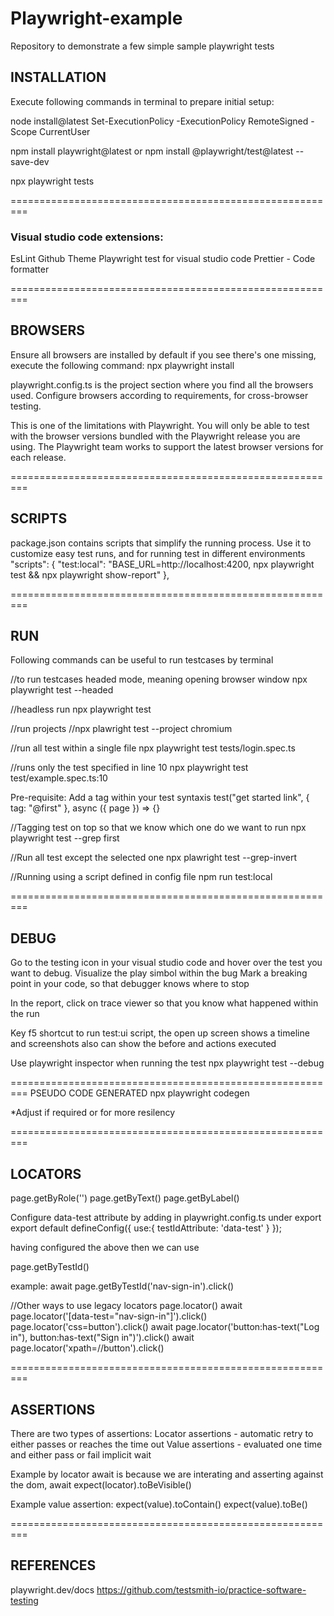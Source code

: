 # Playwright-example
Repository to demonstrate a few simple sample playwright tests

<h2>INSTALLATION</h2>

Execute following commands in terminal to prepare initial setup:

node install@latest
Set-ExecutionPolicy -ExecutionPolicy RemoteSigned -Scope CurrentUser

npm install playwright@latest
or
npm install @playwright/test@latest --save-dev

npx playwright tests

=========================================================

<h3>Visual studio code extensions:</h3>
EsLint
Github Theme
Playwright test for visual studio code
Prettier - Code formatter

=========================================================
<h2>BROWSERS</h2>	

Ensure all browsers are installed by default if you see there's one missing, execute the following command:
npx playwright install

playwright.config.ts is the project section where you find all the browsers used.
Configure browsers according to requirements, for cross-browser testing.

This is one of the limitations with Playwright. 
You will only be able to test with the browser versions bundled with the Playwright release you are using. 
The Playwright team works to support the latest browser versions for each release.

=========================================================
<H2>SCRIPTS</H2>
package.json contains scripts that simplify the running process.
Use it to customize easy test runs, and for running test in different environments
"scripts": {
    "test:local": "BASE_URL=http://localhost:4200, npx playwright test && npx playwright show-report"
  },

=========================================================
<H2>RUN</H2>

Following commands can be useful to run testcases by terminal

//to run testcases headed mode, meaning opening browser window
npx playwright test --headed

//headless run
npx playwright test

//run projects
//npx plawright test --project chromium

//run all test within a single file
npx playwright test tests/login.spec.ts

//runs only the test specified in line 10
npx playwright test test/example.spec.ts:10 

Pre-requisite: Add a tag within your test syntaxis
test("get started link", { tag: "@first" }, async ({ page }) => {}

//Tagging test on top so that we know which one do we want to run
npx playwright test --grep first 

//Run all test except the selected one
npx plawright test --grep-invert

//Running using a script defined in config file 
npm run test:local

=========================================================

<H2>DEBUG</H2>
Go to the testing icon in your visual studio code and hover over the test you want to debug. 
Visualize the play simbol within the bug
Mark a breaking point in your code, so that debugger knows where to stop

In the report, click on trace viewer so that you know what happened within the run

Key f5 shortcut to run test:ui script, 
the open up screen shows a timeline and screenshots
also can show the before and actions executed

Use playwright inspector when running the test
npx playwright test --debug

=========================================================
PSEUDO CODE GENERATED
npx playwright codegen

*Adjust if required or for more resilency

=========================================================
<H2>LOCATORS</H2>

page.getByRole('')
page.getByText()
page.getByLabel()

Configure data-test attribute by adding in playwright.config.ts
under export 
export default defineConfig({
use:{
	testIdAttribute: 'data-test'
}
});

having configured the above then we can use

page.getByTestId()

example: 
await page.getByTestId('nav-sign-in').click()

//Other ways to use legacy locators
page.locator()
await page.locator('[data-test="nav-sign-in"]').click()
page.locator('css=button').click()
await page.locator('button:has-text("Log in"), button:has-text("Sign in")').click()
await page.locator('xpath=//button').click()

=========================================================

<H2>ASSERTIONS</H2>
There are two types of assertions: 
Locator assertions - automatic retry to either passes or reaches the time out
Value assertions - evaluated one time and either pass or fail implicit wait

Example by locator
await is because we are interating and asserting against the dom,
await expect(locator).toBeVisible()

Example value assertion:
expect(value).toContain()
expect(value).toBe()

=========================================================
<H2>REFERENCES</H2>

playwright.dev/docs
https://github.com/testsmith-io/practice-software-testing



